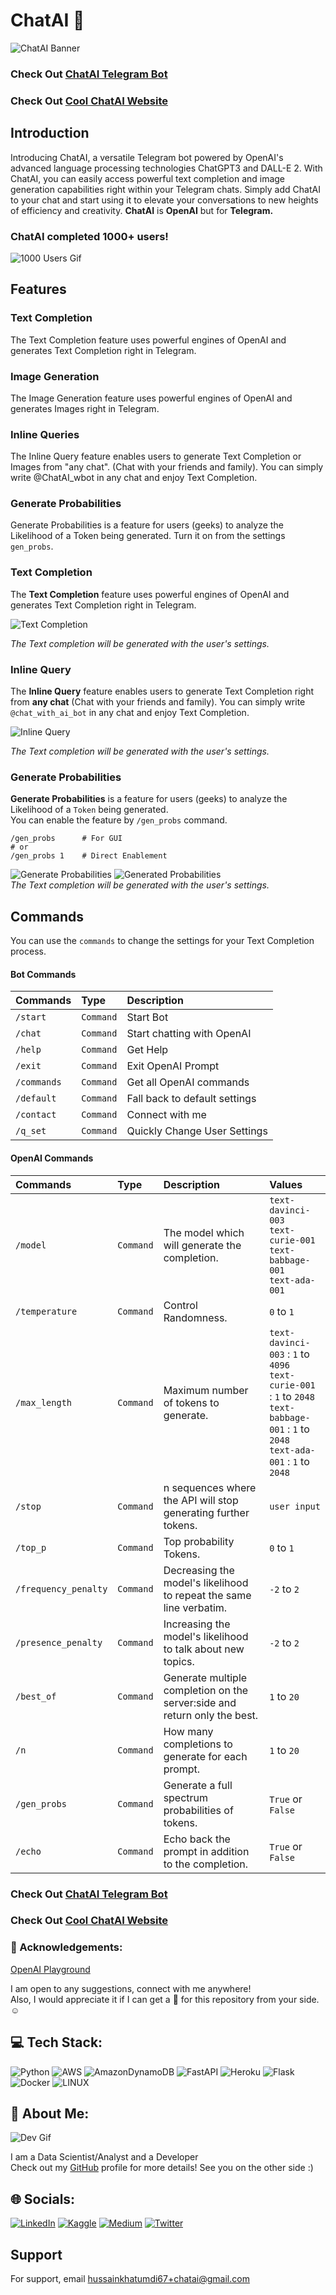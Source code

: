 # ChatAI 🤖
![ChatAI Banner](https://user-images.githubusercontent.com/110465395/207267370-ebd8f678-f292-4ddd-85f3-812a0e399649.png)
### Check Out [**ChatAI Telegram Bot**](https://web.telegram.org/k/#@ChatAI_wbot)
### Check Out [**Cool ChatAI Website**](https://chatai.typedream.app/)

## Introduction
Introducing ChatAI, a versatile Telegram bot powered by OpenAI's advanced language processing technologies ChatGPT3 and DALL-E 2.
With ChatAI, you can easily access powerful text completion and image generation capabilities right within your Telegram chats. Simply add ChatAI to your chat and start using it to elevate your conversations to new heights of efficiency and creativity.
**ChatAI** is **OpenAI** but for **Telegram.**

### ChatAI completed 1000+ users!
![1000 Users Gif](https://media.giphy.com/media/6nuiJjOOQBBn2/giphy.gif)

## Features
### Text Completion
The Text Completion feature uses powerful engines of OpenAI and generates Text Completion right in Telegram.
### Image Generation 
The Image Generation feature uses powerful engines of OpenAI and generates Images right in Telegram.
### Inline Queries
The Inline Query feature enables users to generate Text Completion or Images from "any chat". (Chat with your friends and family). You can simply write @ChatAI_wbot in any chat and enjoy Text Completion.
### Generate Probabilities
Generate Probabilities is a feature for users (geeks) to analyze the Likelihood of a Token being generated. Turn it on from the settings `gen_probs`.

  ### Text Completion
  The **Text Completion** feature uses powerful engines of OpenAI and generates Text Completion right in Telegram.

  ![Text Completion](https://user-images.githubusercontent.com/110465395/207259744-a4ac02ac-734f-495f-a3b8-292f09a1a507.png)

  *The Text completion will be generated with the user's settings.*

  ### Inline Query
  The **Inline Query** feature enables users to generate Text Completion right from **any chat** (Chat with your friends and family).
  You can simply write `@chat_with_ai_bot` in any chat and enjoy Text Completion.

  ![Inline Query](https://user-images.githubusercontent.com/110465395/207078992-a788b5e5-dd78-4273-840f-576944df77ac.png)

  *The Text completion will be generated with the user's settings.*

  ### Generate Probabilities
  **Generate Probabilities** is a feature for users (geeks) to analyze the Likelihood of a `Token` being generated. \
  You can enable the feature by `/gen_probs` command.

  ``` Telegram
  /gen_probs      # For GUI
  # or 
  /gen_probs 1    # Direct Enablement
  ```

  ![Generate Probabilities](https://user-images.githubusercontent.com/110465395/207262727-8039ad08-ac41-490c-b317-40407c819fb0.png)
  ![Generated Probabilities](https://user-images.githubusercontent.com/110465395/207263888-9ce9e5d2-fd13-4c54-bee8-7f298c7c56d8.png) \
  *The Text completion will be generated with the user's settings.*
  

## Commands
You can use the `commands` to change the settings for your Text Completion process.

#### Bot Commands
| Commands | Type     | Description                |
| :-------- | :------- | :------------------------- |
| `/start` | `Command` | Start Bot |
| `/chat` | `Command` | Start chatting with OpenAI |
| `/help` | `Command` | Get Help |
| `/exit` | `Command` | Exit OpenAI Prompt |
| `/commands` | `Command` | Get all OpenAI commands |
| `/default` | `Command` | Fall back to default settings |
| `/contact` | `Command` | Connect with me |
| `/q_set` | `Command` | Quickly Change User Settings |

#### OpenAI Commands
| Commands | Type     | Description                | Values                       |
| :-------- | :------- | :------------------------- | :------------------------- |
| `/model ` | `Command` | The model which will generate the completion. | `text-davinci-003` <br /> `text-curie-001` <br /> `text-babbage-001` <br /> `text-ada-001` |
| `/temperature ` | `Command` | Control Randomness. | `0` to `1` |
| `/max_length ` | `Command` | Maximum number of tokens to generate. | `text-davinci-003` : `1` to `4096` <br /> `text-curie-001` : `1` to `2048` <br /> `text-babbage-001` : `1` to `2048` <br /> `text-ada-001` : `1` to `2048` |
| `/stop ` | `Command` | n sequences where the API will stop generating further tokens. | `user input` |
| `/top_p ` | `Command` | Top probability Tokens. | `0` to `1` |
| `/frequency_penalty` | `Command` | Decreasing the model's likelihood to repeat the same line verbatim. | `-2` to `2` |
| `/presence_penalty ` | `Command` | Increasing the model's likelihood to talk about new topics. | `-2` to `2` |
| `/best_of ` | `Command` | Generate multiple completion on the server:side and return only the best. | `1` to `20` |
| `/n` | `Command` | How many completions to generate for each prompt. | `1` to `20` |
| `/gen_probs ` | `Command` | Generate a full spectrum probabilities of tokens. | `True` or `False` |
| `/echo` | `Command` | Echo back the prompt in addition to the completion. | `True` or `False` |

### Check Out [**ChatAI Telegram Bot**](https://web.telegram.org/k/#@ChatAI_wbot)
### Check Out [**Cool ChatAI Website**](https://chatai.typedream.app/)

### 🌟 Acknowledgements:
[OpenAI Playground](https://beta.openai.com/playground?model=text-davinci-003)

I am open to any suggestions, connect with me anywhere! <br/>
Also, I would appreciate it if I can get a 🌟 for this repository from your side. ☺

## 💻 Tech Stack:
![Python](https://img.shields.io/badge/python-3670A0?style=for-the-badge&logo=python&logoColor=ffdd54) 
![AWS](https://img.shields.io/badge/AWS-%23FF9900.svg?style=for-the-badge&logo=amazon-aws&logoColor=white)
![AmazonDynamoDB](https://img.shields.io/badge/Amazon%20DynamoDB-4053D6?style=for-the-badge&logo=Amazon%20DynamoDB&logoColor=white)
![FastAPI](https://img.shields.io/badge/FastAPI-005571?style=for-the-badge&logo=fastapi)
![Heroku](https://img.shields.io/badge/heroku-%23430098.svg?style=for-the-badge&logo=heroku&logoColor=white)
![Flask](https://img.shields.io/badge/flask-%23000.svg?style=for-the-badge&logo=flask&logoColor=white)
![Docker](https://img.shields.io/badge/docker-%230db7ed.svg?style=for-the-badge&logo=docker&logoColor=white)
![LINUX](https://img.shields.io/badge/Linux-FCC624?style=for-the-badge&logo=linux&logoColor=black)

## 💫 About Me:
![Dev Gif](https://media.giphy.com/media/f3iwJFOVOwuy7K6FFw/giphy.gif) <br/>

I am a Data Scientist/Analyst and a Developer <br/>
Check out my [GitHub](https://github.com/lunaSnowflake) profile for more details! See you on the other side :)

## 🌐 Socials:
[![LinkedIn](https://img.shields.io/badge/LinkedIn-%230077B5.svg?logo=linkedin&logoColor=white)](https://www.linkedin.com/in/hussainkhatumdi/) 
[![Kaggle](https://img.shields.io/badge/Kaggle-035a7d?logo=kaggle&logoColor=white)](https://www.kaggle.com/lunaticsain)
[![Medium](https://img.shields.io/badge/Medium-12100E?logo=medium&logoColor=white)](https://medium.com/@hussainkhatumadi53) 
[![Twitter](https://img.shields.io/badge/Twitter-%231DA1F2.svg?logo=Twitter&logoColor=white)](https://twitter.com/lunatic_sain) 

## Support

For support, email hussainkhatumdi67+chatai@gmail.com
